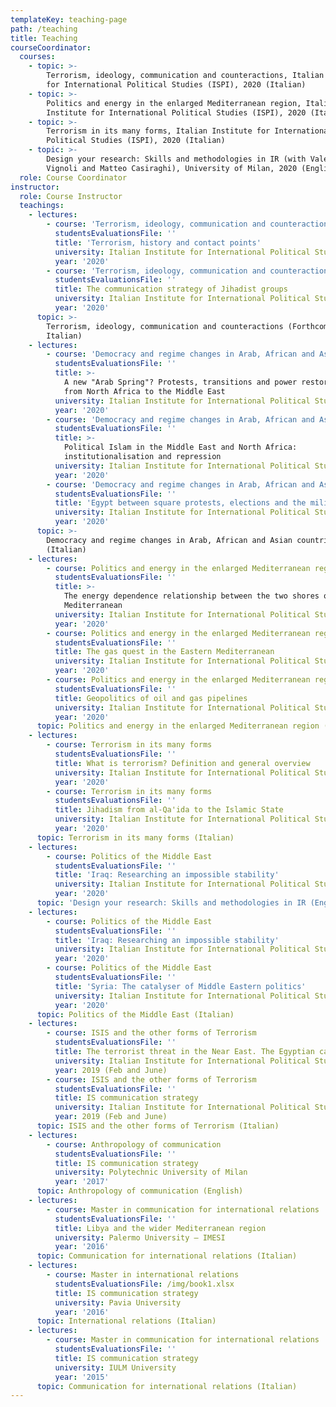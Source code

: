 ```yaml
---
templateKey: teaching-page
path: /teaching
title: Teaching
courseCoordinator:
  courses:
    - topic: >-
        Terrorism, ideology, communication and counteractions, Italian Institute
        for International Political Studies (ISPI), 2020 (Italian)
    - topic: >-
        Politics and energy in the enlarged Mediterranean region, Italian
        Institute for International Political Studies (ISPI), 2020 (Italian)'
    - topic: >-
        Terrorism in its many forms, Italian Institute for International
        Political Studies (ISPI), 2020 (Italian)
    - topic: >-
        Design your research: Skills and methodologies in IR (with Valerio
        Vignoli and Matteo Casiraghi), University of Milan, 2020 (English)
  role: Course Coordinator
instructor:
  role: Course Instructor
  teachings:
    - lectures:
        - course: 'Terrorism, ideology, communication and counteractions'
          studentsEvaluationsFile: ''
          title: 'Terrorism, history and contact points'
          university: Italian Institute for International Political Studies (ISPI)
          year: '2020'
        - course: 'Terrorism, ideology, communication and counteractions'
          studentsEvaluationsFile: ''
          title: The communication strategy of Jihadist groups
          university: Italian Institute for International Political Studies (ISPI)
          year: '2020'
      topic: >-
        Terrorism, ideology, communication and counteractions (Forthcoming -
        Italian)
    - lectures:
        - course: 'Democracy and regime changes in Arab, African and Asian countries'
          studentsEvaluationsFile: ''
          title: >-
            A new "Arab Spring"? Protests, transitions and power restorations
            from North Africa to the Middle East
          university: Italian Institute for International Political Studies (ISPI)
          year: '2020'
        - course: 'Democracy and regime changes in Arab, African and Asian countries'
          studentsEvaluationsFile: ''
          title: >-
            Political Islam in the Middle East and North Africa:
            institutionalisation and repression
          university: Italian Institute for International Political Studies (ISPI)
          year: '2020'
        - course: 'Democracy and regime changes in Arab, African and Asian countries'
          studentsEvaluationsFile: ''
          title: 'Egypt between square protests, elections and the military'
          university: Italian Institute for International Political Studies (ISPI)
          year: '2020'
      topic: >-
        Democracy and regime changes in Arab, African and Asian countries
        (Italian)
    - lectures:
        - course: Politics and energy in the enlarged Mediterranean region
          studentsEvaluationsFile: ''
          title: >-
            The energy dependence relationship between the two shores of the
            Mediterranean
          university: Italian Institute for International Political Studies (ISPI)
          year: '2020'
        - course: Politics and energy in the enlarged Mediterranean region
          studentsEvaluationsFile: ''
          title: The gas quest in the Eastern Mediterranean
          university: Italian Institute for International Political Studies (ISPI)
          year: '2020'
        - course: Politics and energy in the enlarged Mediterranean region
          studentsEvaluationsFile: ''
          title: Geopolitics of oil and gas pipelines
          university: Italian Institute for International Political Studies (ISPI)
          year: '2020'
      topic: Politics and energy in the enlarged Mediterranean region (Italian)
    - lectures:
        - course: Terrorism in its many forms
          studentsEvaluationsFile: ''
          title: What is terrorism? Definition and general overview
          university: Italian Institute for International Political Studies (ISPI)
          year: '2020'
        - course: Terrorism in its many forms
          studentsEvaluationsFile: ''
          title: Jihadism from al-Qa'ida to the Islamic State
          university: Italian Institute for International Political Studies (ISPI)
          year: '2020'
      topic: Terrorism in its many forms (Italian)
    - lectures:
        - course: Politics of the Middle East
          studentsEvaluationsFile: ''
          title: 'Iraq: Researching an impossible stability'
          university: Italian Institute for International Political Studies (ISPI)
          year: '2020'
      topic: 'Design your research: Skills and methodologies in IR (English)'
    - lectures:
        - course: Politics of the Middle East
          studentsEvaluationsFile: ''
          title: 'Iraq: Researching an impossible stability'
          university: Italian Institute for International Political Studies (ISPI)
          year: '2020'
        - course: Politics of the Middle East
          studentsEvaluationsFile: ''
          title: 'Syria: The catalyser of Middle Eastern politics'
          university: Italian Institute for International Political Studies (ISPI)
          year: '2020'
      topic: Politics of the Middle East (Italian)
    - lectures:
        - course: ISIS and the other forms of Terrorism
          studentsEvaluationsFile: ''
          title: The terrorist threat in the Near East. The Egyptian case
          university: Italian Institute for International Political Studies (ISPI)
          year: 2019 (Feb and June)
        - course: ISIS and the other forms of Terrorism
          studentsEvaluationsFile: ''
          title: IS communication strategy
          university: Italian Institute for International Political Studies (ISPI)
          year: 2019 (Feb and June)
      topic: ISIS and the other forms of Terrorism (Italian)
    - lectures:
        - course: Anthropology of communication
          studentsEvaluationsFile: ''
          title: IS communication strategy
          university: Polytechnic University of Milan
          year: '2017'
      topic: Anthropology of communication (English)
    - lectures:
        - course: Master in communication for international relations
          studentsEvaluationsFile: ''
          title: Libya and the wider Mediterranean region
          university: Palermo University – IMESI
          year: '2016'
      topic: Communication for international relations (Italian)
    - lectures:
        - course: Master in international relations
          studentsEvaluationsFile: /img/book1.xlsx
          title: IS communication strategy
          university: Pavia University
          year: '2016'
      topic: International relations (Italian)
    - lectures:
        - course: Master in communication for international relations
          studentsEvaluationsFile: ''
          title: IS communication strategy
          university: IULM University
          year: '2015'
      topic: Communication for international relations (Italian)
---
```


